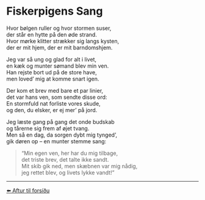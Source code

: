 # Fiskerpigens Sang

Hvor bølgen ruller og hvor stormen suser,  
der står en hytte på den øde strand.  
Hvor mørke klitter strækker sig langs kysten,  
der er mit hjem, der er mit barndomshjem.  

Jeg var så ung og glad for alt i livet,  
en kæk og munter sømand blev min ven.  
Han rejste bort ud på de store have,  
men loved’ mig at komme snart igen.  

Der kom et brev med bare et par linier,  
det var hans ven, som sendte disse ord:  
En stormfuld nat forliste vores skude,  
og den, du elsker, er ej mer’ på jord.  

Jeg læste gang på gang det onde budskab  
og tårerne sig frem af øjet tvang.  
Men så en dag, da sorgen dybt mig tynged’,  
gik døren op – en munter stemme sang:  

> “Min egen ven, her har du mig tilbage,  
> det triste brev, det talte ikke sandt.  
> Mit skib gik ned, men skæbnen var mig nådig,  
> jeg rettet blev, og livets lykke vandt!”

---

[⬅️ Aftur til forsíðu](../index.md)
